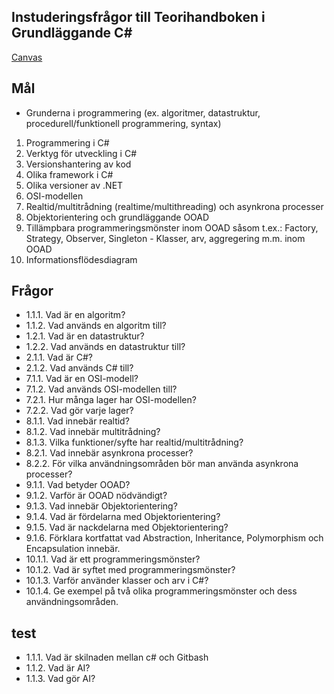 ## Instuderingsfrågor till Teorihandboken i Grundläggande C#

[Canvas](https://chasacademy.instructure.com/courses/186/assignments/513?module_item_id=2071)

## Mål

- Grunderna i programmering (ex. algoritmer, datastruktur, procedurell/funktionell programmering, syntax)

1. Programmering i C#
2. Verktyg för utveckling i C#
3. Versionshantering av kod
4. Olika framework i C#
5. Olika versioner av .NET
6. OSI-modellen
7. Realtid/multitrådning (realtime/multithreading) och asynkrona processer
8. Objektorientering och grundläggande OOAD
9. Tillämpbara programmeringsmönster inom OOAD såsom t.ex.: Factory, Strategy, Observer, Singleton - Klasser, arv, aggregering m.m. inom OOAD
10. Informationsflödesdiagram

## Frågor

- 1.1.1. Vad är en algoritm?
- 1.1.2. Vad används en algoritm till?
- 1.2.1. Vad är en datastruktur?
- 1.2.2. Vad används en datastruktur till?
- 2.1.1. Vad är C#?
- 2.1.2. Vad används C# till?
- 7.1.1. Vad är en OSI-modell?
- 7.1.2. Vad används OSI-modellen till?
- 7.2.1. Hur många lager har OSI-modellen?
- 7.2.2. Vad gör varje lager?
- 8.1.1. Vad innebär realtid?
- 8.1.2. Vad innebär multitrådning?
- 8.1.3. Vilka funktioner/syfte har realtid/multitrådning?
- 8.2.1. Vad innebär asynkrona processer?
- 8.2.2. För vilka användningsområden bör man använda asynkrona processer?
- 9.1.1. Vad betyder OOAD?
- 9.1.2. Varför är OOAD nödvändigt?
- 9.1.3. Vad innebär Objektorientering?
- 9.1.4. Vad är fördelarna med Objektorientering?
- 9.1.5. Vad är nackdelarna med Objektorientering?
- 9.1.6. Förklara kortfattat vad Abstraction, Inheritance, Polymorphism och Encapsulation innebär.
- 10.1.1. Vad är ett programmeringsmönster?
- 10.1.2. Vad är syftet med programmeringsmönster?
- 10.1.3. Varför använder klasser och arv i C#?
- 10.1.4. Ge exempel på två olika programmeringsmönster och dess användningsområden.

## test
- 1.1.1. Vad är skilnaden mellan c# och Gitbash
- 1.1.2. Vad är AI?
- 1.1.3. Vad gör AI?
